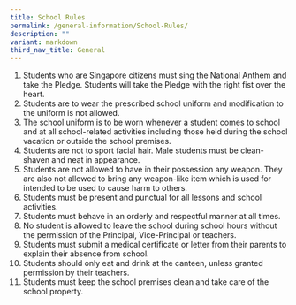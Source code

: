```yaml
---
title: School Rules
permalink: /general-information/School-Rules/
description: ""
variant: markdown
third_nav_title: General
---
```

1. Students who are Singapore citizens must sing the National Anthem and take the Pledge. Students will take the Pledge with the right fist over the heart.  
2. Students are to wear the prescribed school uniform and modification to the uniform is not allowed.  
3.  The school uniform is to be worn whenever a student comes to school and at all school-related activities including those held during the school vacation or outside the school premises. 
4.  Students are not to sport facial hair. Male students must be clean-shaven and neat in appearance. 
5.  Students are not allowed to have in their possession any weapon. They are also not allowed to bring any weapon-like item which is used for intended to be used to cause harm to others.
6.  Students must be present and punctual for all lessons and school activities. 
7.  Students must behave in an orderly and respectful manner at all times.
8.  No student is allowed to leave the school during school hours without the permission of the Principal, Vice-Principal or teachers. 
9.  Students must submit a medical certificate or letter from their parents to explain their absence from school. 
10.  Students should only eat and drink at the canteen, unless granted permission by their teachers.
11.  Students must keep the school premises clean and take care of the school property.